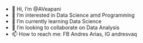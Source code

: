 - 👋 Hi, I’m @AVeapani
- 👀 I’m interested in Data Science amd  Programming
- 🌱 I’m currently learning Data Science
- 💞️ I’m looking to collaborate on Data Analysis
- 📫 How to reach me: FB Andres Arias, IG andresvaq

<!---
AVeapani/AVeapani is a ✨ special ✨ repository because its `README.md` (this file) appears on your GitHub profile.
You can click the Preview link to take a look at your changes.
--->

